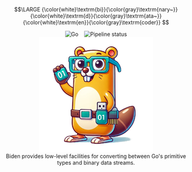 $$\LARGE {\color{white}\textrm{bi}}{\color{gray}\textrm{nary~}}{\color{white}\textrm{d}}{\color{gray}\textrm{ata~}}{\color{white}\textrm{en}}{\color{gray}\textrm{coder}} $$

<div align="center">
    <img src="https://img.shields.io/badge/Written_In-Go-00acd7?style=for-the-badge&logo=go" alt="Go" style="height: 28px;" />
    &nbsp;&nbsp;
    <img src="https://github.com/DasPoet/biden/actions/workflows/go.yml/badge.svg?branch=master" alt="Pipeline status" style="height: 28px;" />
</div>

<div align="center">
    <img width="300" src="/assets/logo.png" alt="logo" />
</div>

<div align="center">
    Biden provides low-level facilities for converting between Go's primitive types and binary data streams.
</div

